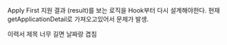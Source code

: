 Apply First 지원 결과 (result)를 보는 로직을 Hook부터 다시 설계해야한다. 현재 getApplicationDetail로 가져오고있어서 문제가 발생.

이력서 제목 너무 길면 날짜랑 겹침